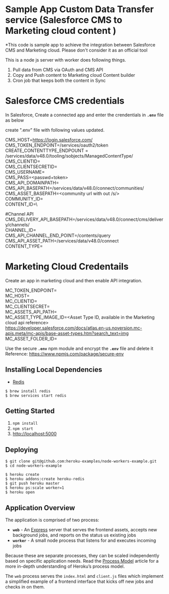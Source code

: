 # Sample App Custom Data Transfer service (Salesforce CMS to Marketing cloud content ) 

*This code is sample app to achieve the integration between Salesforce CMS and Marketing cloud. Please don't consider it as an official tool


This is a node js server with worker does following things.

1. Pull data from CMS via OAuth and CMS API
2. Copy and Push content to Marketing cloud Content builder 
3. Cron job that keeps both the content in Sync

# Salesforce CMS credentials

In Salesforce, Create a connected app and enter the crendentials in **`.env`** file as below

create ".env" file with following values updated.

CMS_HOST=https://login.salesforce.com/ \
CMS_TOKEN_ENDPOINT=/services/oauth2/token \
CREATE_CONTENTTYPE_ENDPOUNT = /services/data/v48.0/tooling/sobjects/ManagedContentType/ \
CMS_CLIENTID=<clientid> \
CMS_CLIENTSECRETID=<secret> \
CMS_USERNAME=<username> \
CMS_PASS=<passwd+token> \
CMS_API_DOMAINPATH=<Custom domain salesforce url> \
CMS_API_BASEPATH=/services/data/v48.0/connect/communities/ \
CMS_ASSET_BASEPATH=<community url with out /s/> \
COMMUNITY_ID=<communityid> \
CONTENT_ID=<contentid>\ 

#Channel API
CMS_DELIVERY_API_BASEPATH=/services/data/v48.0/connect/cms/delivery/channels/\
CHANNEL_ID=<Chanel ID copied from workbench via channels api>\
CMS_API_CHANNEL_END_POINT=/contents/query\
CMS_API_ASSET_PATH=/services/data/v48.0/connect\
CONTENT_TYPE=<devname of custom content typpe>


# Marketing Cloud Credentails

Create an app in marketing cloud and then enable API integration.

MC_TOKEN_ENDPOINT=<marketing cloud token end point>\
MC_HOST=<marketing cloud API end point>\
MC_CLIENTID=<client id>\
MC_CLIENTSECRET=<client secret>\
MC_ASSETS_API_PATH=<Asset path>\
MC_ASSET_TYPE_IMAGE_ID=<Asset Type ID, available in the Marketing cloud api reference>\
https://developer.salesforce.com/docs/atlas.en-us.noversion.mc-apis.meta/mc-apis/base-asset-types.htm?search_text=img \
MC_ASSET_FOLDER_ID=<Folderid created in content builder to store cms assets>

Use the secure **`.env`** npm module  and encrypt the  **`.env`** file and delete it
Reference: https://www.npmjs.com/package/secure-env

## Installing Local Dependencies

- [Redis](https://redis.io/)

```
$ brew install redis
$ brew services start redis
```

## Getting Started

1. `npm install`
2. `npm start`
3. [http://localhost:5000](http://localhost:5000)

## Deploying

```
$ git clone git@github.com:heroku-examples/node-workers-example.git
$ cd node-workers-example

$ heroku create
$ heroku addons:create heroku-redis
$ git push heroku master
$ heroku ps:scale worker=1
$ heroku open
```

## Application Overview

The application is comprised of two process: 

- **`web`** - An [Express](https://expressjs.com/) server that serves the frontend assets, accepts new background jobs, and reports on the status us existing jobs
- **`worker`** - A small node process that listens for and executes incoming jobs

Because these are separate processes, they can be scaled independently based on specific application needs. Read the [Process Model](https://devcenter.heroku.com/articles/process-model) article for a more in-depth understanding of Heroku’s process model.

The `web` process serves the `index.html` and `client.js` files which implement a simplified example of a frontend interface that kicks off new jobs and checks in on them.

